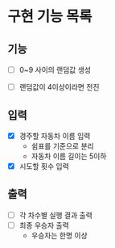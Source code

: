 # 구현 기능 목록

## 기능

* [ ] 0~9 사이의 랜덤값 생성
* [ ] 랜덤값이 4이상이라면 전진


## 입력

* [x] 경주할 자동차 이름 입력
  * 쉼표를 기준으로 분리
  * 자동차 이름 길이는 5이하
* [x] 시도할 횟수 입력

## 출력

* [ ] 각 차수별 실행 결과 출력
* [ ] 최종 우승자 출력
  * 우승자는 한명 이상
